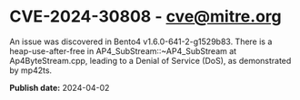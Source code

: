 # CVE-2024-30808 - cve@mitre.org

An issue was discovered in Bento4 v1.6.0-641-2-g1529b83. There is a heap-use-after-free in AP4_SubStream::~AP4_SubStream at Ap4ByteStream.cpp, leading to a Denial of Service (DoS), as demonstrated by mp42ts.

**Publish date:** 2024-04-02
